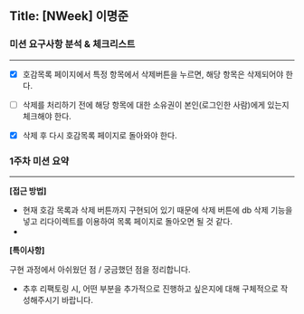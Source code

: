 ## Title: [NWeek] 이명준

### 미션 요구사항 분석 & 체크리스트

---
- [x] 호감목록 페이지에서 특정 항목에서 삭제버튼을 누르면, 해당 항목은 삭제되어야 한다.
- [ ] 삭제를 처리하기 전에 해당 항목에 대한 소유권이 본인(로그인한 사람)에게 있는지 체크해야 한다.
- [x] 삭제 후 다시 호감목록 페이지로 돌아와야 한다.



### 1주차 미션 요약

---

**[접근 방법]**

- 현재 호감 목록과 삭제 버튼까지 구현되어 있기 때문에 삭제 버튼에 db 삭제 기능을 넣고 리다이렉트를 이용하여 목록 페이지로 돌아오면 될 것 같다.
- 



**[특이사항]**

구현 과정에서 아쉬웠던 점 / 궁금했던 점을 정리합니다.

- 추후 리팩토링 시, 어떤 부분을 추가적으로 진행하고 싶은지에 대해 구체적으로 작성해주시기 바랍니다.